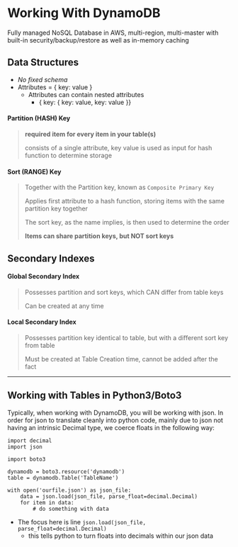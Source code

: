 # Working With DynamoDB
Fully managed NoSQL Database in AWS, multi-region, multi-master with built-in security/backup/restore as well as in-memory caching

## Data Structures
- *No fixed schema*
- Attributes = { key: value }
  - Attributes can contain nested attributes
    - { key: { key: value, key: value }}

#### Partition (HASH) Key 
> **required item for every item in your table(s)**
>
> consists of a single attribute, key value is used as input for hash function to determine storage

#### Sort (RANGE) Key
> Together with the Partition key, known as `Composite Primary Key`
>
> Applies first attribute to a hash function, storing items with the same partition key together
>
> The sort key, as the name implies, is then used to determine the order
>
> **Items can share partition keys, but NOT sort keys**

## Secondary Indexes
#### **Global Secondary Index**
> Possesses partition and sort keys, which CAN differ from table keys
>
> Can be created at any time

#### **Local Secondary Index**
> Possesses partition key identical to table, but with a different sort key from table
>
> Must be created at Table Creation time, cannot be added after the fact

- - -

## Working with Tables in Python3/Boto3
Typically, when working with DynamoDB, you will be working with json. In order for json to translate cleanly into python code, mainly due to json not having an intrinsic Decimal type, we coerce floats in the following way:
```
import decimal
import json

import boto3

dynamodb = boto3.resource('dynamodb')
table = dynamodb.Table('TableName')

with open('ourfile.json') as json_file:
    data = json.load(json_file, parse_float=decimal.Decimal)
    for item in data:
        # do something with data
```
- The focus here is line `json.load(json_file, parse_float=decimal.Decimal)`
    - this tells python to turn floats into decimals within our json data
